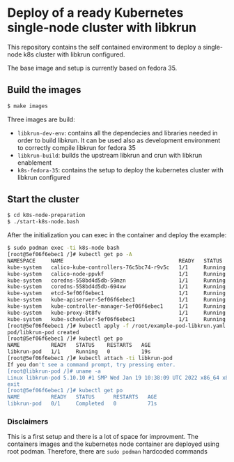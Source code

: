 # Deploy of a ready Kubernetes single-node cluster with libkrun
This repository contains the self contained environment to deploy a single-node k8s cluster with libkrun configured.

The base image and setup is currently based on fedora 35.

## Build the images
```bash
$ make images
```
Three images are build:
  * `libkrun-dev-env`: contains all the dependecies and libraries needed in order to build libkrun. It can be used also as development environment to correctly compile libkrun for fedora 35
  * `libkrun-build`: builds the upstream libkrun and crun with libkrun enablement
  * `k8s-fedora-35`: contains the setup to deploy the kubernetes cluster with libkrun configured

## Start the cluster
```bash
$ cd k8s-node-preparation
$ ./start-k8s-node.bash
```
After the initialization you can exec in the container and deploy the example:
```bash
$ sudo podman exec -ti k8s-node bash
[root@5ef06f6ebec1 /]# kubectl get po -A
NAMESPACE     NAME                                     READY   STATUS    RESTARTS   AGE
kube-system   calico-kube-controllers-76c5bc74-r9v5c   1/1     Running   0          16m
kube-system   calico-node-ppvkf                        1/1     Running   0          16m
kube-system   coredns-558bd4d5db-59mzn                 1/1     Running   0          16m
kube-system   coredns-558bd4d5db-694xw                 1/1     Running   0          16m
kube-system   etcd-5ef06f6ebec1                        1/1     Running   0          16m
kube-system   kube-apiserver-5ef06f6ebec1              1/1     Running   0          16m
kube-system   kube-controller-manager-5ef06f6ebec1     1/1     Running   0          16m
kube-system   kube-proxy-8t8fv                         1/1     Running   0          16m
kube-system   kube-scheduler-5ef06f6ebec1              1/1     Running   0          16m
[root@5ef06f6ebec1 /]# kubectl apply -f /root/example-pod-libkrun.yaml 
pod/libkrun-pod created
[root@5ef06f6ebec1 /]# kubectl get po 
NAME          READY   STATUS    RESTARTS   AGE
libkrun-pod   1/1     Running   0          19s
[root@5ef06f6ebec1 /]# kubectl attach -ti libkrun-pod
If you don't see a command prompt, try pressing enter.
[root@libkrun-pod /]# uname -a
Linux libkrun-pod 5.10.10 #1 SMP Wed Jan 19 10:38:09 UTC 2022 x86_64 x86_64 x86_64 GNU/Linux
exit
[root@5ef06f6ebec1 /]# kubectl get po
NAME          READY   STATUS      RESTARTS   AGE
libkrun-pod   0/1     Completed   0          71s
```

### Disclaimers
This is a first setup and there is a lot of space for improvment. The containers images and the kubernetes node container are deployed using root podman. Therefore, there are `sudo podman` hardcoded commands
